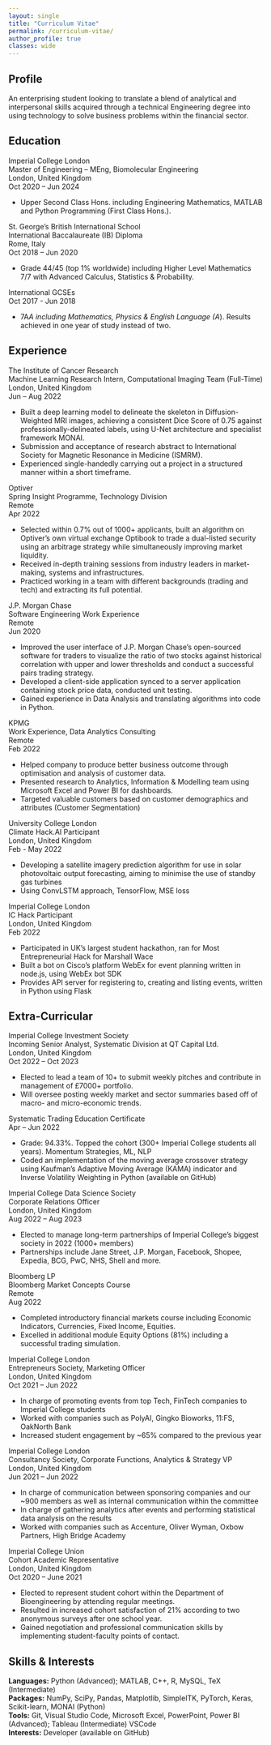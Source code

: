 ```yaml
---
layout: single
title: "Curriculum Vitae"
permalink: /curriculum-vitae/
author_profile: true
classes: wide
---
```


## Profile
An enterprising student looking to translate a blend of analytical and interpersonal skills acquired through a technical Engineering degree into using technology to solve business problems within the financial sector. 

## Education 
Imperial College London  
Master of Engineering – MEng, Biomolecular Engineering  
London, United Kingdom  
Oct 2020 – Jun 2024  
* Upper Second Class Hons. including Engineering Mathematics, MATLAB and Python Programming (First Class Hons.). 

St. George’s British International School  
International Baccalaureate (IB) Diploma  
Rome, Italy  
Oct 2018 – Jun 2020  
* Grade 44/45 (top 1% worldwide) including Higher Level Mathematics 7/7 with Advanced Calculus, Statistics & Probability. 

International GCSEs  
Oct 2017 - Jun 2018  
* 7A*A including Mathematics, Physics & English Language (A*). Results achieved in one year of study instead of two. 

## Experience 
The Institute of Cancer Research  
Machine Learning Research Intern, Computational Imaging Team (Full-Time)  
London, United Kingdom  
Jun – Aug 2022  
* Built a deep learning model to delineate the skeleton in Diffusion-Weighted MRI images, achieving a consistent Dice Score of 0.75 against professionally-delineated labels, using U-Net architecture and specialist framework MONAI. 
* Submission and acceptance of research abstract to International Society for Magnetic Resonance in Medicine (ISMRM).
* Experienced single-handedly carrying out a project in a structured manner within a short timeframe. 

Optiver  
Spring Insight Programme, Technology Division  
Remote  
Apr 2022  
* Selected within 0.7% out of 1000+ applicants, built an algorithm on Optiver’s own virtual exchange Optibook to trade a dual-listed security using an arbitrage strategy while simultaneously improving market liquidity. 
* Received in-depth training sessions from industry leaders in market-making, systems and infrastructures. 
* Practiced working in a team with different backgrounds (trading and tech) and extracting its full potential. 

J.P. Morgan Chase  
Software Engineering Work Experience  
Remote  
Jun 2020  
* Improved the user interface of J.P. Morgan Chase’s open-sourced software for traders to visualize the ratio of two stocks against historical correlation with upper and lower thresholds and conduct a successful pairs trading strategy. 
* Developed a client-side application synced to a server application containing stock price data, conducted unit testing. 
* Gained experience in Data Analysis and translating algorithms into code in Python.

KPMG  
Work Experience, Data Analytics Consulting  
Remote  
Feb 2022  
* Helped company to produce better business outcome through optimisation and analysis of customer data.
* Presented research to Analytics, Information & Modelling team using Microsoft Excel and Power BI for dashboards.
* Targeted valuable customers based on customer demographics and attributes (Customer Segmentation) 

University College London  
Climate Hack.AI Participant  
London, United Kingdom  
Feb - May 2022  
* Developing a satellite imagery prediction algorithm for use in solar photovoltaic output forecasting, aiming to minimise the use of standby gas turbines 
* Using ConvLSTM approach, TensorFlow, MSE loss 

Imperial College London  
IC Hack Participant  
London, United Kingdom  
Feb 2022  
* Participated in UK’s largest student hackathon, ran for Most Entrepreneurial Hack for Marshall Wace 
* Built a bot on Cisco’s platform WebEx for event planning written in node.js, using WebEx bot SDK 
* Provides API server for registering to, creating and listing events, written in Python using Flask 

## Extra-Curricular
Imperial College Investment Society  
Incoming Senior Analyst, Systematic Division at QT Capital Ltd.  
London, United Kingdom  
Oct 2022 – Oct 2023  
* Elected to lead a team of 10+ to submit weekly pitches and contribute in management of £7000+ portfolio.
* Will oversee posting weekly market and sector summaries based off of macro- and micro-economic trends. 

Systematic Trading Education Certificate  
Apr – Jun 2022  
* Grade: 94.33%. Topped the cohort (300+ Imperial College students all years). Momentum Strategies, ML, NLP 
* Coded an implementation of the moving average crossover strategy using Kaufman’s Adaptive Moving Average (KAMA) indicator and Inverse Volatility Weighting in Python (available on GitHub)

Imperial College Data Science Society  
Corporate Relations Officer  
London, United Kingdom  
Aug 2022 – Aug 2023  
* Elected to manage long-term partnerships of Imperial College’s biggest society in 2022 (1000+ members)
* Partnerships include Jane Street, J.P. Morgan, Facebook, Shopee, Expedia, BCG, PwC, NHS, Shell and more.

Bloomberg LP  
Bloomberg Market Concepts Course  
Remote  
Aug 2022  
* Completed introductory financial markets course including Economic Indicators, Currencies, Fixed Income, Equities. 
* Excelled in additional module Equity Options (81%) including a successful trading simulation. 

Imperial College London  
Entrepreneurs Society, Marketing Officer  
London, United Kingdom  
Oct 2021 – Jun 2022  
* In charge of promoting events from top Tech, FinTech companies to Imperial College students 
* Worked with companies such as PolyAI, Gingko Bioworks, 11:FS, OakNorth Bank 
* Increased student engagement by ~65% compared to the previous year 

Imperial College London  
Consultancy Society, Corporate Functions, Analytics & Strategy VP  
London, United Kingdom  
Jun 2021 – Jun 2022  
* In charge of communication between sponsoring companies and our ~900 members as well as internal communication within the committee 
* In charge of gathering analytics after events and performing statistical data analysis on the results 
* Worked with companies such as Accenture, Oliver Wyman, Oxbow Partners, High Bridge Academy

Imperial College Union  
Cohort Academic Representative  
London, United Kingdom  
Oct 2020 – June 2021  
* Elected to represent student cohort within the Department of Bioengineering by attending regular meetings. 
* Resulted in increased cohort satisfaction of 21% according to two anonymous surveys after one school year. 
* Gained negotiation and professional communication skills by implementing student-faculty points of contact. 

## Skills & Interests 
**Languages:** Python (Advanced); MATLAB, C++, R, MySQL, TeX (Intermediate)  
**Packages:** NumPy, SciPy, Pandas, Matplotlib, SimpleITK, PyTorch, Keras, Scikit-learn, MONAI (Python)  
**Tools:** Git, Visual Studio Code, Microsoft Excel, PowerPoint, Power BI (Advanced); Tableau (Intermediate) VSCode  
**Interests:** Developer (available on GitHub)  
